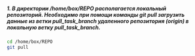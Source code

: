 ##### 1. В директории /home/box/REPO располагается локальный репозиторий. Необходимо при помощи команды git pull загрузить данные из ветки pull_task_branch удаленного репозитория (origin) в локальную ветку pull_task_branch.
```bash
cd /home/box/REPO
git pull
```
